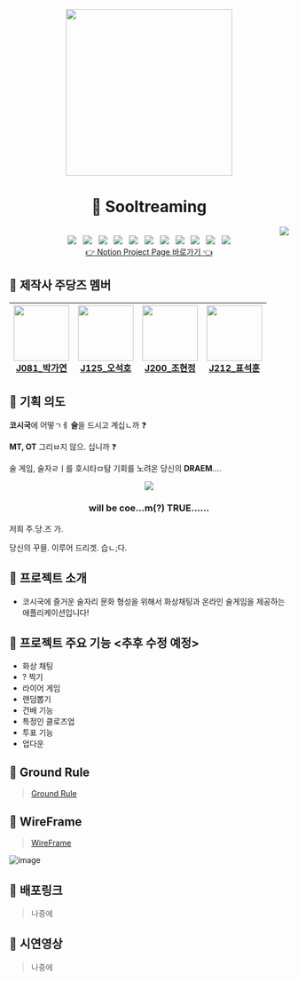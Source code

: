 <div align="center">
  <img src="https://user-images.githubusercontent.com/55688122/139244556-af43e974-4eab-4d1a-be8e-2c0f6e72ea80.png" width=300/>
</div>

<h1 align="center"> 🍻 Sooltreaming </h1>

<div align="end">
    <a href="https://github.com/boostcampwm-2021/web12-sooltreaming"><img src="https://hits.seeyoufarm.com/api/count/incr/badge.svg?url=https%3A%2F%2Fgithub.com%2Fboostcampwm-2021%2Fweb12-sooltreaming&count_bg=%233D61C8&title_bg=%23555555&icon=&icon_color=%23E7E7E7&title=hits&edge_flat=false"/></a>
</div>

<div align="center">
<img src="https://img.shields.io/badge/JavaScript-F7DF1E?style=flat-square&logo=javascript&logoColor=white"/>
&nbsp
<img src="https://img.shields.io/badge/TypeScript-3178C6?style=flat-square&logo=typescript&logoColor=white"/>
&nbsp
<img src="https://img.shields.io/badge/React-61DAFB?style=flat-square&logo=react&logoColor=white"/>
&nbsp
<img src="https://img.shields.io/badge/WebRTC-333333?style=flat-square&logo=webrtc&logoColor=white"/>
&nbsp
<img src="https://img.shields.io/badge/Socket.io-010101?style=flat-square&logo=socket.io&logoColor=white"/>
&nbsp
<img src="https://img.shields.io/badge/StyledComponents-DB7093?style=flat-square&logo=styled-components&logoColor=white"/>
&nbsp
<img src="https://img.shields.io/badge/Express-000000?style=flat-square&logo=express&logoColor=white"/>
&nbsp
<img src="https://img.shields.io/badge/Passport-34E27A?style=flat-square&logo=passport&logoColor=white"/>
&nbsp
<img src="https://img.shields.io/badge/MongoDB-47A248?style=flat-square&logo=mongodb&logoColor=white"/>
&nbsp
<img src="https://img.shields.io/badge/NGINX-009639?style=flat-square&logo=nginx&logoColor=white"/>
&nbsp
<img src="https://img.shields.io/badge/nCloud-03C75A?style=flat-square&logo=naver&logoColor=white"/>
</div>

<div align="center">
<a href="https://colossal-playroom-b51.notion.site/Sooltreaming-beefac80018d40bb988832b34d1421c4">
  👉 Notion Project Page 바로가기 👈
</a>
</div>

## 🧎 제작사 주당즈 멤버

| <a href="https://github.com/yeon52"><img src="https://avatars.githubusercontent.com/yeon52" width=100/><br><center>J081\_박가연</center></a> | <a href="https://github.com/alittlekitten"><img src="https://avatars.githubusercontent.com/alittlekitten" width=100/><br> <center>J125\_오석호</center></a> | <a href="https://github.com/jyo-jyo"><img src="https://avatars.githubusercontent.com/jyo-jyo" width=100/><br><center>J200\_조현정</center></a> | <a href="https://github.com/pyo-sh"><img src="https://avatars.githubusercontent.com/pyo-sh" width=100/><br> <center>J212\_표석훈</center></a> |
| -------------------------------------------------------------------------------------------------------------------------------------------- | ----------------------------------------------------------------------------------------------------------------------------------------------------------- | ---------------------------------------------------------------------------------------------------------------------------------------------- | --------------------------------------------------------------------------------------------------------------------------------------------- |

## 🍓 기획 의도

**코시국**에 어떻ㄱㅔ **술**을 드시고 계십ㄴ까 ❓

**MT, OT** 그리ㅂ지 않으. 십니까 ❓

술 게임, 술자ㄹㅣ를 호시타ㅁ탐 기회를 노려온 당신의 **DRAEM**....

<div align="center">
<img src="https://user-images.githubusercontent.com/14370441/138673328-6b8c55cb-14d3-48f8-956c-c78ee9ad1499.png"/>
<h3>will be coe...m(?) TRUE......</h3>
</div>

저희 주.당.즈 가.

당신의 꾸믈. 이루어 드리겟. 습ㄴ;다.

## 🌱 프로젝트 소개

- 코시국에 즐거운 술자리 문화 형성을 위해서 화상채팅과 온라인 술게임을 제공하는 애플리케이션입니다!

## 👀 프로젝트 주요 기능 <추후 수정 예정>

- 화상 채팅
- ? 찍기
- 라이어 게임
- 랜덤뽑기
- 건배 기능
- 특정인 클로즈업
- 투표 기능
- 업다운

## 📕 Ground Rule

> [Ground Rule](https://colossal-playroom-b51.notion.site/v1-0-0-ebba1117a39945748a4084beb3ed2981)

## 🎨 WireFrame

> [WireFrame](https://www.figma.com/file/A8f3IsRebQP2AAgRWnJ0cb/sooltreaming?node-id=0%3A1)

![image](https://user-images.githubusercontent.com/14370441/139093650-a829a7de-c304-4e72-9f81-98223cf4ff12.png)

## 💩 배포링크

> 나중에

## 🎥 시연영상

> 나중에
